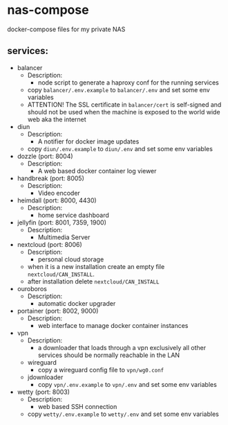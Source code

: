 # nas-compose
docker-compose files for my private NAS

## services:

- balancer
  - Description:
    - node script to generate a haproxy conf for the running services 
  - copy `balancer/.env.example` to `balancer/.env` and set some env variables
  - ATTENTION! The SSL certificate in `balancer/cert` is self-signed and should not be used when the machine is exposed to the world wide web aka the internet 
- diun
  - Description:
    - A notifier for docker image updates
  - copy `diun/.env.example` to `diun/.env` and set some env variables
- dozzle (port: 8004)
  - Description:
    - A web based docker container log viewer
- handbreak (port: 8005)
  - Description:
    - Video encoder
- heimdall (port: 8000, 4430)
  - Description:
    - home service dashboard
- jellyfin (port: 8001, 7359, 1900)
  - Description:
    - Multimedia Server
- nextcloud (port: 8006)
  - Description:
    - personal cloud storage
  - when it is a new installation create an empty file `nextcloud/CAN_INSTALL`.
  - after installation delete `nextcloud/CAN_INSTALL`
- ouroboros
  - Description:
    - automatic docker upgrader
- portainer (port: 8002, 9000)
  - Description:
    - web interface to manage docker container instances
- vpn
  - Description:
    - a downloader that loads through a vpn exclusively all other services should be normally reachable in the LAN
  - wireguard
    - copy a wireguard config file to `vpn/wg0.conf`
  - jdownloader
    - copy `vpn/.env.example` to `vpn/.env` and set some env variables
- wetty (port: 8003)
  - Description:
    - web based SSH connection
  - copy `wetty/.env.example` to `wetty/.env` and set some env variables